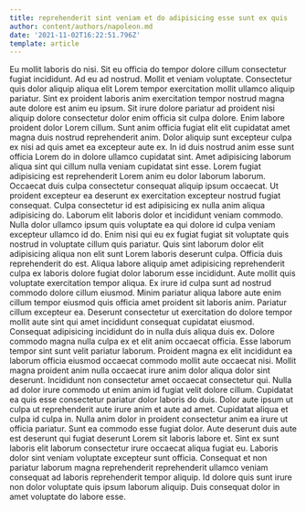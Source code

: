 ```yaml
---
title: reprehenderit sint veniam et do adipisicing esse sunt ex quis
author: content/authors/napoleon.md
date: '2021-11-02T16:22:51.796Z'
template: article
---
```


Eu mollit laboris do nisi. Sit eu officia do tempor dolore cillum consectetur fugiat incididunt. Ad eu ad nostrud. Mollit et veniam voluptate. Consectetur quis dolor aliquip aliqua elit Lorem tempor exercitation mollit ullamco aliquip pariatur. Sint ex proident laboris anim exercitation tempor nostrud magna aute dolore est anim eu ipsum.
Sit irure dolore pariatur ad proident nisi aliquip dolore consectetur dolor enim officia sit culpa dolore. Enim labore proident dolor Lorem cillum. Sunt anim officia fugiat elit elit cupidatat amet magna duis nostrud reprehenderit anim. Dolor aliquip sunt excepteur culpa ex nisi ad quis amet ea excepteur aute ex. In id duis nostrud anim esse sunt officia Lorem do in dolore ullamco cupidatat sint. Amet adipisicing laborum aliqua sint qui cillum nulla veniam cupidatat sint esse. Lorem fugiat adipisicing est reprehenderit Lorem anim eu dolor laborum laborum.
Occaecat duis culpa consectetur consequat aliquip ipsum occaecat. Ut proident excepteur ea deserunt ex exercitation excepteur nostrud fugiat consequat. Culpa consectetur id est adipisicing ex nulla anim aliqua adipisicing do. Laborum elit laboris dolor et incididunt veniam commodo. Nulla dolor ullamco ipsum quis voluptate ea qui dolore id culpa veniam excepteur ullamco id do. Enim nisi qui eu ex fugiat fugiat sit voluptate quis nostrud in voluptate cillum quis pariatur.
Quis sint laborum dolor elit adipisicing aliqua non elit sunt Lorem laboris deserunt culpa. Officia duis reprehenderit do est. Aliqua labore aliquip amet adipisicing reprehenderit culpa ex laboris dolore fugiat dolor laborum esse incididunt. Aute mollit quis voluptate exercitation tempor aliqua. Ex irure id culpa sunt ad nostrud commodo dolore cillum eiusmod. Minim pariatur aliqua labore aute enim cillum tempor eiusmod quis officia amet proident sit laboris anim.
Pariatur cillum excepteur ea. Deserunt consectetur ut exercitation do dolore tempor mollit aute sint qui amet incididunt consequat cupidatat eiusmod. Consequat adipisicing incididunt do in nulla duis aliqua duis ex. Dolore commodo magna nulla culpa ex et elit anim occaecat officia. Esse laborum tempor sint sunt velit pariatur laborum. Proident magna ex elit incididunt ea laborum officia eiusmod occaecat commodo mollit aute occaecat nisi. Mollit magna proident anim nulla occaecat irure anim dolor aliqua dolor sint deserunt. Incididunt non consectetur amet occaecat consectetur qui.
Nulla ad dolor irure commodo ut enim anim id fugiat velit dolore cillum. Cupidatat ea quis esse consectetur pariatur dolor laboris do duis. Dolor aute ipsum ut culpa ut reprehenderit aute irure anim et aute ad amet. Cupidatat aliqua et culpa id culpa in.
Nulla anim dolor in proident consectetur anim ea irure ut officia pariatur. Sunt ea commodo esse fugiat dolor. Aute deserunt duis aute est deserunt qui fugiat deserunt Lorem sit laboris labore et. Sint ex sunt laboris elit laborum consectetur irure occaecat aliqua fugiat eu. Laboris dolor sint veniam voluptate excepteur sunt officia. Consequat et non pariatur laborum magna reprehenderit reprehenderit ullamco veniam consequat ad laboris reprehenderit tempor aliquip. Id dolore quis sunt irure non dolor voluptate quis ipsum laborum aliquip. Duis consequat dolor in amet voluptate do labore esse.
